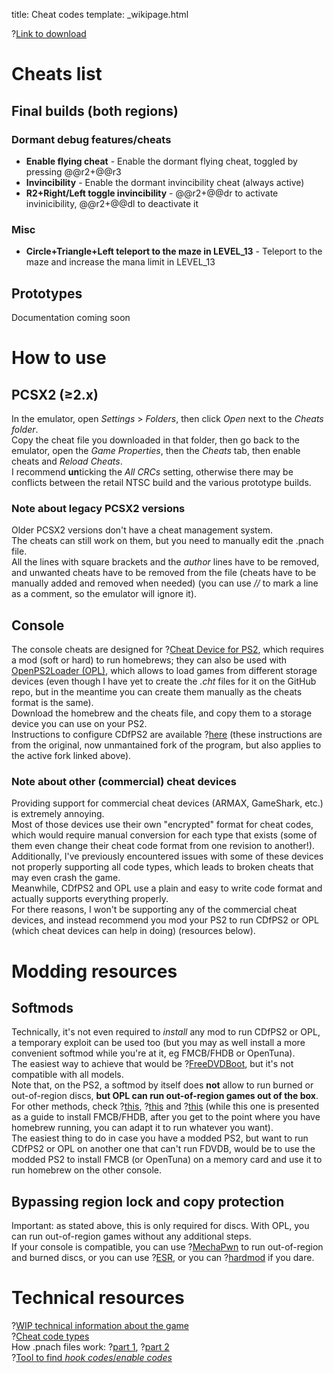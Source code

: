 title: Cheat codes
template: _wikipage.html

?[Link to download](https://github.com/KyaDLFiles/Kya_DL_cheats)

# Cheats list
## Final builds (both regions)
### Dormant debug features/cheats
+ **Enable flying cheat** - Enable the dormant flying cheat, toggled by pressing @@r2+@@r3
+ **Invincibility** - Enable the dormant invincibility cheat (always active)  
+ **R2+Right/Left toggle invincibility** - @@r2+@@dr to activate invinicibility, @@r2+@@dl to deactivate it
### Misc
+ **Circle+Triangle+Left teleport to the maze in LEVEL_13** - Teleport to the maze and increase the mana limit in LEVEL_13  
## Prototypes
Documentation coming soon

# How to use
## PCSX2 (≥2.x)
In the emulator, open *Settings* > *Folders*, then click *Open* next to the *Cheats folder*.  
Copy the cheat file you downloaded in that folder, then go back to the emulator, open the *Game Properties*, then the *Cheats* tab, then enable cheats and *Reload Cheats*.  
I recommend **un**ticking the *All CRCs* setting, otherwise there may be conflicts between the retail NTSC build and the various prototype builds.  
### Note about legacy PCSX2 versions
Older PCSX2 versions don't have a cheat management system.  
The cheats can still work on them, but you need to manually edit the .pnach file.   
All the lines with square brackets and the *author* lines have to be removed, and unwanted cheats have to be removed from the file (cheats have to be manually added and removed when needed) (you can use *//* to mark a line as a comment, so the emulator will ignore it).  

## Console
The console cheats are designed for ?[Cheat Device for PS2](https://github.com/israpps/CheatDevicePS2), which requires a mod (soft or hard) to run homebrews; they can also be used with [OpenPS2Loader (OPL)](https://github.com/ps2homebrew/Open-PS2-Loader), which allows to load games from different storage devices (even though I have yet to create the *.cht* files for it on the GitHub repo, but in the meantime you can create them manually as the cheats format is the same).  
Download the homebrew and the cheats file, and copy them to a storage device you can use on your PS2.  
Instructions to configure CDfPS2 are available ?[here](https://github.com/root670/CheatDevicePS2/wiki/Cheats) (these instructions are from the original, now unmantained fork of the program, but also applies to the active fork linked above).  
### Note about other (commercial) cheat devices
Providing support for commercial cheat devices (ARMAX, GameShark, etc.) is extremely annoying.  
Most of those devices use their own "encrypted" format for cheat codes, which would require manual conversion for each type that exists (some of them even change their cheat code format from one revision to another!).  
Additionally, I've previously encountered issues with some of these devices not properly supporting all code types, which leads to broken cheats that may even crash the game.  
Meanwhile, CDfPS2 and OPL use a plain and easy to write code format and actually supports everything properly.  
For there reasons, I won't be supporting any of the commercial cheat devices, and instead recommend you mod your PS2 to run CDfPS2 or OPL (which cheat devices can help in doing) (resources below).  

# Modding resources
## Softmods
Technically, it's not even required to *install* any mod to run CDfPS2 or OPL, a temporary exploit can be used too (but you may as well install a more convenient softmod while you're at it, eg FMCB/FHDB or OpenTuna).  
The easiest way to achieve that would be ?[FreeDVDBoot](https://github.com/CTurt/FreeDVDBoot?tab=readme-ov-file), but it's not compatible with all models.  
Note that, on the PS2, a softmod by itself does **not** allow to run burned or out-of-region discs, **but OPL can run out-of-region games out of the box**.  
For other methods, check ?[this](https://www.psx-place.com/threads/how-to-hack-playstation-2-in-2025-roadmap.37271/), ?[this](https://consolemods.org/wiki/PS2:PS2_Mods_Wiki) and ?[this](https://www.ps2-home.com/forum/viewtopic.php?p=6434#p6434) (while this one is presented as a guide to install FMCB/FHDB, after you get to the point where you have homebrew running, you can adapt it to run whatever you want).  
The easiest thing to do in case you have a modded PS2, but want to run CDfPS2 or OPL on another one that can't run FDVDB, would be to use the modded PS2 to install FMCB (or OpenTuna) on a memory card and use it to run homebrew on the other console.

## Bypassing region lock and copy protection
Important: as stated above, this is only required for discs. With OPL, you can run out-of-region games without any additional steps.  
If your console is compatible, you can use ?[MechaPwn](https://github.com/MechaResearch/MechaPwn) to run out-of-region and burned discs, or you can use ?[ESR](https://www.psx-place.com/threads/esr.30217/), or you can ?[hardmod](https://quade.co/ps2-modchip-guide/modbo/) if you dare.

# Technical resources
?[WIP technical information about the game](https://kyadlfiles.github.io/technical/)  
?[Cheat code types](https://github.com/mlafeldt/ps2rd/blob/master/Documentation/code_types.txt)  
How .pnach files work: ?[part 1](https://forums.pcsx2.net/Thread-How-PNACH-files-work-2-0 ), ?[part 2](https://forums.pcsx2.net/Thread-Sticky-Important-Patching-Notes-1-7-4546-Pnach-2-0)  
?[Tool to find *hook codes*/*enable codes*](https://www.psx-place.com/resources/freemastercodefinder.1351/)